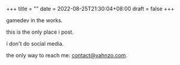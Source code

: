 +++
title =  ""
date = 2022-08-25T21:30:04+08:00
draft = false
+++

gamedev in the works.

this is the only place i post.

i don't do social media.

the only way to reach me: contact@vahnzo.com.
